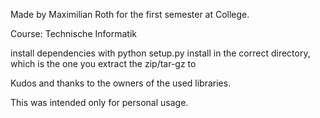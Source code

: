 Made by Maximilian Roth for the first semester at College.

Course: Technische Informatik

install dependencies with python setup.py install in the correct directory,
which is the one you extract the zip/tar-gz to

Kudos and thanks to the owners of the used libraries.

This was intended only for personal usage.
